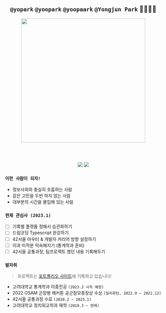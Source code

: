<div align="center">

## `@yopark` `@yoopark` `@yoopaark` `@Yongjun Park` 🙇‍♂️🙇‍♂️
  
<img height="400px" src="https://media.wired.com/photos/5c57c3e3ce277c2cb23d575b/4:3/w_2749,h_2062,c_limit/Culture_Facebook_TheSocialNetwork.jpg" />

<br/><br/>
  
![](http://mazassumnida.wtf/api/mini/generate_badge?boj=yopark)
![](https://img.shields.io/badge/-I'm%20a%20night%20%F0%9F%A6%89-grey?style=flat-square)
  
</div>

### `이런 사람이 되자!`
- 정보사회와 충실히 호흡하는 사람
- 같은 고민을 두번 하지 않는 사람
- 대부분의 시간을 몰입해 있는 사람

### `현재 관심사 (2023.1)`
- [ ] 기록별 플랫폼 정해서 습관화하기
- [ ] 드림코딩 Typescript 완강하기
- [ ] 42서울 아우터 & 개발자 커리어 방향 설정하기
- [ ] 이과 미적분 익숙해지기 (통계학과 준비)
- [ ] 42서울 공통과정, 팀프로젝트 했던 내용 기록해두기

### `발자취`
> 프로젝트는 [포트폴리오 사이트]()에 기록하고 있습니다!

- 고려대학교 통계학과 이중전공 `(2023.3 시작 예정)`
- 2022 OSAM 군장병 해커톤 공군참모총장상 수상 `(밀리루틴, 2022.9 ~ 2022.12)`
- 42서울 공통과정 수료 `(2020.2 ~ 2023.1)`
- 고려대학교 정치외교학과 재학 `(2019.3 ~ 현재)`


